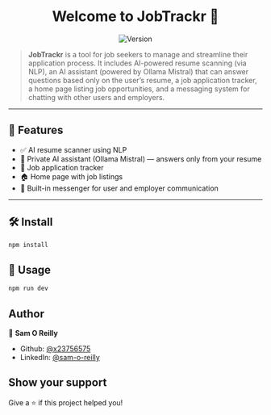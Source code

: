 <h1 align="center">Welcome to JobTrackr 👋</h1>
<p align="center">
  <img alt="Version" src="https://img.shields.io/badge/version-0.0.0-blue.svg?cacheSeconds=2592000" />
</p>

> **JobTrackr** is a tool for job seekers to manage and streamline their application process. It includes AI-powered resume scanning (via NLP), an AI assistant (powered by Ollama Mistral) that can answer questions based only on the user’s resume, a job application tracker, a home page listing job opportunities, and a messaging system for chatting with other users and employers.

---

## 🚀 Features

- ✅ AI resume scanner using NLP
- 🤖 Private AI assistant (Ollama Mistral) — answers only from your resume
- 📝 Job application tracker
- 🏠 Home page with job listings
- 💬 Built-in messenger for user and employer communication

---

## 🛠 Install

```bash
npm install

```

## 🧪 Usage

```bash
npm run dev
```

## Author

👤 **Sam O Reilly**

* Github: [@x23756575](https://github.com/x23756575)
* LinkedIn: [@sam-o-reilly](https://linkedin.com/in/sam-o-reilly)

## Show your support

Give a ⭐️ if this project helped you!
